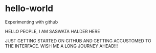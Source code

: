 # hello-world
Experimenting with github

HELLO PEOPLE, I AM SASWATA HALDER HERE

JUST GETTING STARTED ON GITHUB AND GETTING ACCUSTOMED TO THE INTERFACE. WISH ME A LONG JOURNEY AHEAD!!!
